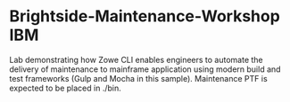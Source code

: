 # Brightside-Maintenance-Workshop IBM
Lab demonstrating how Zowe CLI enables engineers to automate the delivery of maintenance to mainframe application using modern build and test frameworks (Gulp and Mocha in this sample). Maintenance PTF is expected to be placed in ./bin.
